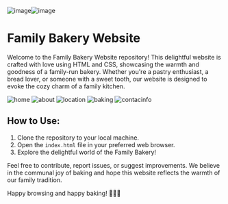 ![image](https://github.com/NourAlaassarr/Bakery/assets/104293377/57176d96-aabe-4b30-95f9-b87c94dda741)![image](https://github.com/NourAlaassarr/Bakery/assets/104293377/4fd593d7-45fc-41ab-99df-7077f0827725)
# Family Bakery Website

Welcome to the Family Bakery Website repository! This delightful website is crafted with love using HTML and CSS, showcasing the warmth and goodness of a family-run bakery. Whether you're a pastry enthusiast, a bread lover, or someone with a sweet tooth, our website is designed to evoke the cozy charm of a family kitchen.

![home](https://github.com/NourAlaassarr/Bakery/assets/104293377/b9d114f1-3456-49f8-ad6b-6297960010a4)
![about](https://github.com/NourAlaassarr/Bakery/assets/104293377/376b9681-953d-4c27-b174-6fabe3c464c6)
![location](https://github.com/NourAlaassarr/Bakery/assets/104293377/9add34fa-7638-452a-bb35-ac3d654c9031)
![baking](https://github.com/NourAlaassarr/Bakery/assets/104293377/6822d1c9-03d1-4aa7-b9ea-6df26f467cf3)
![contacinfo](https://github.com/NourAlaassarr/Bakery/assets/104293377/6cee7a16-eb02-4542-b027-603293827959)

## How to Use:

1. Clone the repository to your local machine.
2. Open the `index.html` file in your preferred web browser.
3. Explore the delightful world of the Family Bakery!

Feel free to contribute, report issues, or suggest improvements. We believe in the communal joy of baking and hope this website reflects the warmth of our family tradition.

Happy browsing and happy baking! 🥖🧁🍞
